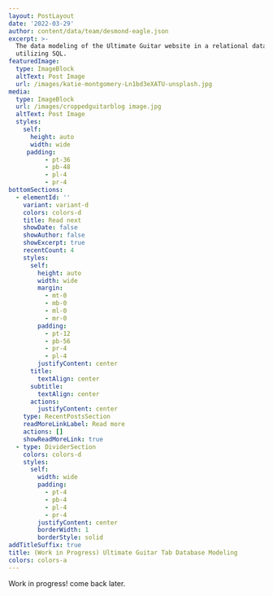 ```yaml
---
layout: PostLayout
date: '2022-03-29'
author: content/data/team/desmond-eagle.json
excerpt: >-
  The data modeling of the Ultimate Guitar website in a relational database
  utilizing SQL.
featuredImage:
  type: ImageBlock
  altText: Post Image
  url: /images/katie-montgomery-Ln1bd3eXATU-unsplash.jpg
media:
  type: ImageBlock
  url: /images/croppedguitarblog image.jpg
  altText: Post Image
  styles:
    self:
      height: auto
      width: wide
     padding:
          - pt-36
          - pb-48
          - pl-4
          - pr-4
bottomSections:
  - elementId: ''
    variant: variant-d
    colors: colors-d
    title: Read next
    showDate: false
    showAuthor: false
    showExcerpt: true
    recentCount: 4
    styles:
      self:
        height: auto
        width: wide
        margin:
          - mt-0
          - mb-0
          - ml-0
          - mr-0
        padding:
          - pt-12
          - pb-56
          - pr-4
          - pl-4
        justifyContent: center
      title:
        textAlign: center
      subtitle:
        textAlign: center
      actions:
        justifyContent: center
    type: RecentPostsSection
    readMoreLinkLabel: Read more
    actions: []
    showReadMoreLink: true
  - type: DividerSection
    colors: colors-d
    styles:
      self:
        width: wide
        padding:
          - pt-4
          - pb-4
          - pl-4
          - pr-4
        justifyContent: center
        borderWidth: 1
        borderStyle: solid
addTitleSuffix: true
title: (Work in Progress) Ultimate Guitar Tab Database Modeling
colors: colors-a
---
```

Work in progress! come back later.
